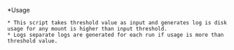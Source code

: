 *Usage
	
	* This script takes threshold value as input and generates log is disk usage for any mount is higher than input threshold.
	* Logs separate logs are generated for each run if usage is more than threshold value.

